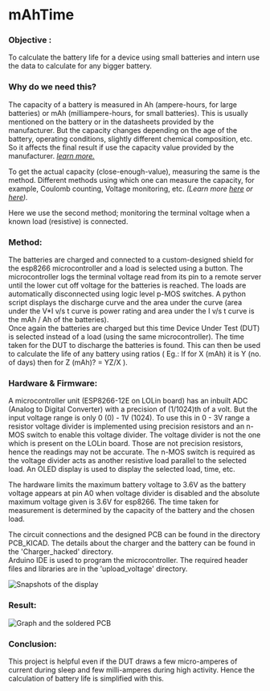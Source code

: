 # mAhTime

### Objective :

To calculate the battery life for a device using small batteries and intern use the data to calculate for any bigger battery.

###  Why do we need this?

The capacity of a battery is measured in Ah (ampere-hours, for large batteries) or mAh (milliampere-hours, for small batteries). 
This is usually mentioned on the battery or in the datasheets provided by the manufacturer.
But the capacity changes depending on the age of the battery, operating conditions, slightly different chemical composition, etc. 
So it affects the final result if use the capacity value provided by the manufacturer. 
*[learn more.](https://batteryuniversity.com/learn/article/battery_definitions)*
 
To get the actual capacity (close-enough-value), measuring the same is the method. 
Different methods using which one can measure the capacity, for example, Coulomb counting, Voltage monitoring, etc.
*(Learn more [here](https://www.quora.com/How-can-we-measure-a-batterys-real-capacity-in-Mah-or-ah-accurately) or 
[here](https://batteryuniversity.com/learn/article/how_to_measure_capacity)).*

Here we use the second method; monitoring the terminal voltage when a known load (resistive) is connected. 

### Method:

The batteries are charged and connected to a custom-designed shield for the esp8266 microcontroller and a load is selected using a button.
The microcontroller logs the terminal voltage read from its pin to a remote server until the lower cut off voltage for the batteries is reached.
The loads are automatically disconnected using logic level p-MOS switches. 
A python script displays the discharge curve and the area under the 
curve (area under the V*I v/s t curve is power rating and area under the I v/s t curve is the mAh / Ah of the batteries).<br>
Once again the batteries are charged but this time Device Under Test (DUT) is selected instead of a load (using the same microcontroller). 
The time taken for the DUT to discharge the batteries is found. This can then be used to calculate the life of any battery using ratios 
( Eg.: If for X (mAh) it is Y (no. of days) then for Z (mAh)? = YZ/X ).

### Hardware & Firmware:

A microcontroller unit (ESP8266-12E on LOLin board) has an inbuilt ADC (Analog to Digital Converter) with a precision of (1/1024)th of a volt.
But the input voltage range is only 0 (0) - 1V (1024). To use this in 0 - 3V range a resistor voltage divider is implemented 
using precision resistors and an n- MOS switch to enable this voltage divider.
The voltage divider is not the one which is present on the LOLin board. Those are not precision resistors, 
hence the readings may not be accurate.
The n-MOS switch is required as the voltage divider acts as another resistive load parallel to the selected load.
An OLED display is used to display the selected load, time, etc.

The hardware limits the maximum battery voltage to 3.6V as the battery voltage appears at pin A0 when voltage divider is disabled and the absolute maximum voltage given is 3.6V for esp8266. The time taken for measurement is determined by the capacity of the battery and the chosen load.

The circuit connections and the designed PCB can be found in the directory PCB_KICAD.
The details about the charger and the battery can be found in the 'Charger_hacked' directory. <br>
Arduino IDE is used to program the microcontroller. The required header files and libraries are in the 'upload_voltage' directory.

![Snapshots of the display](https://github.com/sudhi345/mAhTime/blob/master/gallery/display_snapshot.png)

### Result:

![Graph and the soldered PCB](https://github.com/sudhi345/mAhTime/blob/master/gallery/graph-and-pcb.png)

### Conclusion:

This project is helpful even if the DUT draws a few micro-amperes of current during sleep and few milli-amperes during high activity.
Hence the calculation of battery life is simplified with this.

